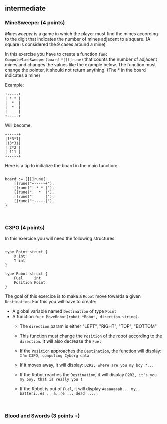 ## intermediate

### MineSweeper (4 points)

*Minesweeper* is a game in which the player must find the mines according to the digit that indicates the number of mines adjacent to a square.
(A square is considered the 9 cases around a mine)

In this exercise you have to create a function `func ComputeMineSweeper(board *[][]rune)` that counts the number of adjacent mines and changes the values like the example below. The function must change the pointer, it should not return anything.
(The * in the board indicates a mine)

Example:

```
+-----+
| * * |
|  *  |
|  *  |
|     |
+-----+
```
Will become: 

```
+-----+
|1*3*1|
|13*31|
| 2*2 |
| 111 |
+-----+
```

Here is a tip to initialize the board in the main function:

``` golang

board := [][]rune{
    []rune("+-----+"),
    []rune("| * * |"),
    []rune("|  *  |"),
    []rune("|     |"),
    []rune("+-----|"),
}

```
<br>

### C3PO (4 points)

In this exercice you will need the following structures.

``` golang

type Point struct {
	X int
	Y int
}

type Robot struct {
	Fuel     int
	Position Point
}
```

The goal of this exercice is to make a `Robot` move towards a given `Destination`.
For this you will have to create:
* A global variable named `Destination` of type `Point`
* A function `func MoveRobot(robot *Robot, direction string)`.
    - The `direction` param is either "LEFT", "RIGHT", "TOP", "BOTTOM"
    - This function must change the `Position` of the robot according to the `direction`. It will also decrease the `Fuel`

    - If the `Position` approaches the `Destination`, the function will display: `I'm C3PO, computing Cyborg data`
    - If it moves away, it will display: `D2R2, where are you my boy ?...`
    - If the Robot reaches the `Destination`, it will display `D2R2, it's you my boy, that is really you !`
    - If the Robot is out of `Fuel`, it will display `Aaaaaaaah... my.. batteri..es .. a..re ... dead ....;` 

<br>

### Blood and Swords (3 points +)

